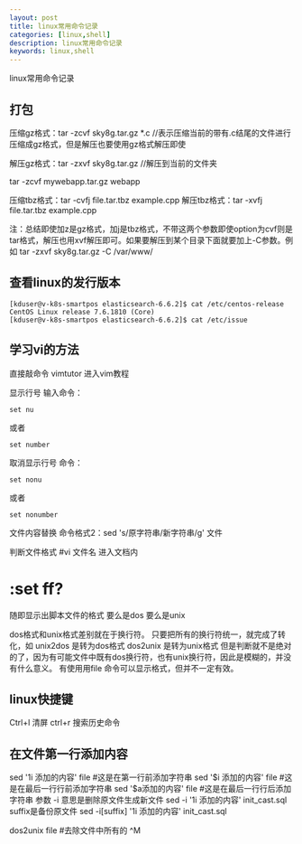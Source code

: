 ```yaml
---
layout: post
title: linux常用命令记录
categories: [linux,shell]
description: linux常用命令记录
keywords: linux,shell
---
```


linux常用命令记录

## 打包
压缩gz格式：tar -zcvf sky8g.tar.gz  *.c     //表示压缩当前的带有.c结尾的文件进行压缩成gz格式，但是解压也要使用gz格式解压即使
 
解压gz格式：tar -zxvf  sky8g.tar.gz  //解压到当前的文件夹
 
 tar -zcvf mywebapp.tar.gz webapp
 
压缩tbz格式：tar -cvfj file.tar.tbz example.cpp
解压tbz格式：tar -xvfj file.tar.tbz example.cpp
 
注：总结即使加z是gz格式，加j是tbz格式，不带这两个参数即使option为cvf则是tar格式，解压也用xvf解压即可。如果要解压到某个目录下面就要加上-C参数。例如  tar -zxvf  sky8g.tar.gz  -C /var/www/

## 查看linux的发行版本

```
[kduser@v-k8s-smartpos elasticsearch-6.6.2]$ cat /etc/centos-release
CentOS Linux release 7.6.1810 (Core)
[kduser@v-k8s-smartpos elasticsearch-6.6.2]$ cat /etc/issue
```

## 学习vi的方法

直接敲命令  vimtutor 进入vim教程

显示行号
输入命令：

    set nu

或者

    set number

取消显示行号
命令：

    set nonu

或者

    set nonumber

文件内容替换
命令格式2：sed 's/原字符串/新字符串/g' 文件

判断文件格式
#vi 文件名 进入文档内
# :set ff?
随即显示出脚本文件的格式 要么是dos 要么是unix

dos格式和unix格式差别就在于换行符。
只要把所有的换行符统一，就完成了转化，如
unix2dos 是转为dos格式
dos2unix 是转为unix格式
但是判断就不是绝对的了，因为有可能文件中既有dos换行符，也有unix换行符，因此是模糊的，并没有什么意义。
有使用用file 命令可以显示格式，但并不一定有效。

## linux快捷键

Ctrl+l 清屏
ctrl+r 搜索历史命令

## 在文件第一行添加内容
sed '1i 添加的内容' file  #这是在第一行前添加字符串
sed '$i 添加的内容' file  #这是在最后一行行前添加字符串
sed '$a添加的内容' file  #这是在最后一行行后添加字符串
参数 -i 意思是删除原文件生成新文件
sed -i '1i 添加的内容' init_cast.sql
suffix是备份原文件
sed -i[suffix] '1i 添加的内容' init_cast.sql

dos2unix file #去除文件中所有的 ^M

